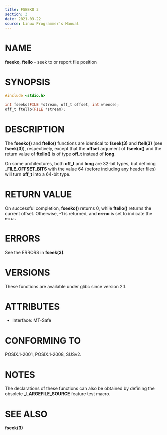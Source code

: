 ```yaml
---
title: FSEEKO 3
section: 3
date: 2021-03-22
source: Linux Programmer's Manual
---
```


# NAME

**fseeko**, **ftello** - seek to or report file position

# SYNOPSIS

```c
#include <stdio.h>

int fseeko(FILE *stream, off_t offset, int whence);
off_t ftello(FILE *stream);
```

# DESCRIPTION

The **fseeko()** and **ftello()** functions are identical to **fseek(3)** and **ftell(3)** (see **fseek(3)**), respectively, except that the **offset** argument of **fseeko()** and the return value of **ftello()** is of type **off_t** instead of **long**.

On some architectures, both **off_t** and **long** are 32-bit types, but defining **_FILE_OFFSET_BITS** with the value 64 (before including any header files) will turn **off_t** into a 64-bit type.

# RETURN VALUE

On successful completion, **fseeko()** returns 0, while **ftello()** returns the current offset. Otherwise, -1 is returned, and **errno** is set to indicate the error.

# ERRORS

See the ERRORS in **fseek(3)**.

# VERSIONS

These functions are available under glibc since version 2.1.

# ATTRIBUTES

- Interface: MT-Safe

# CONFORMING TO

POSIX.1-2001, POSIX.1-2008, SUSv2.

# NOTES

The declarations of these functions can also be obtained by defining the obsolete **_LARGEFILE_SOURCE** feature test macro.

# SEE ALSO

**fseek(3)**
